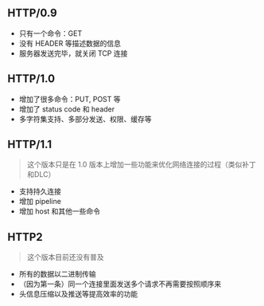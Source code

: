 ## HTTP/0.9

  + 只有一个命令：GET
  + 没有 HEADER 等描述数据的信息
  + 服务器发送完毕，就关闭 TCP 连接

## HTTP/1.0

  + 增加了很多命令：PUT, POST 等
  + 增加了 status code 和 header
  + 多字符集支持、多部分发送、权限、缓存等

## HTTP/1.1

  > 这个版本只是在 1.0 版本上增加一些功能来优化网络连接的过程（类似补丁和DLC）

  + 支持持久连接
  + 增加 pipeline
  + 增加 host 和其他一些命令

## HTTP2

  > 这个版本目前还没有普及

  + 所有的数据以二进制传输
  + （因为第一条）同一个连接里面发送多个请求不再需要按照顺序来
  + 头信息压缩以及推送等提高效率的功能
